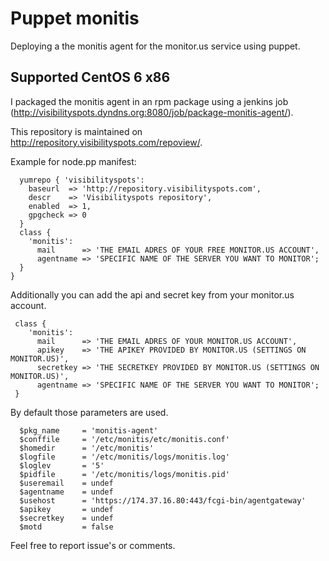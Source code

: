 # Puppet monitis

Deploying a the monitis agent for the monitor.us service using puppet.

## Supported CentOS 6 x86

I packaged the monitis agent in an rpm package using a jenkins job (http://visibilityspots.dyndns.org:8080/job/package-monitis-agent/).

This repository is maintained on http://repository.visibilityspots.com/repoview/.

Example for node.pp manifest:

```node 'HOSTNAME' {
  yumrepo { 'visibilityspots':
    baseurl  => 'http://repository.visibilityspots.com',
    descr    => 'Visibilityspots repository',
    enabled  => 1,
    gpgcheck => 0
  }
  class {
    'monitis':
      mail      => 'THE EMAIL ADRES OF YOUR FREE MONITOR.US ACCOUNT',
      agentname => 'SPECIFIC NAME OF THE SERVER YOU WANT TO MONITOR';
  }
}
```

Additionally you can add the api and secret key from your monitor.us account.

```puppet
 class {
    'monitis':
      mail      => 'THE EMAIL ADRES OF YOUR MONITOR.US ACCOUNT',
      apikey    => 'THE APIKEY PROVIDED BY MONITOR.US (SETTINGS ON MONITOR.US)',
      secretkey => 'THE SECRETKEY PROVIDED BY MONITOR.US (SETTINGS ON MONITOR.US)',
      agentname => 'SPECIFIC NAME OF THE SERVER YOU WANT TO MONITOR';
 }
```

By default those parameters are used.

```puppet
  $pkg_name     = 'monitis-agent'
  $conffile     = '/etc/monitis/etc/monitis.conf'
  $homedir      = '/etc/monitis'
  $logfile      = '/etc/monitis/logs/monitis.log'
  $loglev       = '5'
  $pidfile      = '/etc/monitis/logs/monitis.pid'
  $useremail    = undef
  $agentname    = undef
  $usehost      = 'https://174.37.16.80:443/fcgi-bin/agentgateway'
  $apikey       = undef
  $secretkey    = undef
  $motd         = false
```

Feel free to report issue's or comments.
